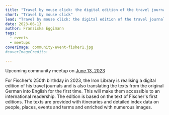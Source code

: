 ```yaml
---
title: "Travel by mouse click: the digital edition of the travel journals of Johann Conrad Fischer 1794–1851"
short: "Travel by mouse click"
lead: "Travel by mouse click: the digital edition of the travel journals of Johann Conrad Fischer 1794–1851 (community meetup June 13)"
date: 2023-06-13
author: Franziska Eggimann
tags:
  - events
  - meetups
coverImage: community-event-fisher1.jpg
#coverImageCredits: 

---
```


Upcoming community meetup on [June 13, 2023](https://www.timeanddate.com/worldclock/fixedtime.html?msg=e-editiones+Community+Event&iso=20230404T17&p1=1425&ah=1)

For Fischer's 250th birthday in 2023, the Iron Library is realising a digital edition of his travel journals and is also translating the texts from the original German into English for the first time. This will make them accessible to an international readership. The edition is based on the text of Fischer's first editions. The texts are provided with itineraries and detailed index data on people, places, events and terms and enriched with numerous images.